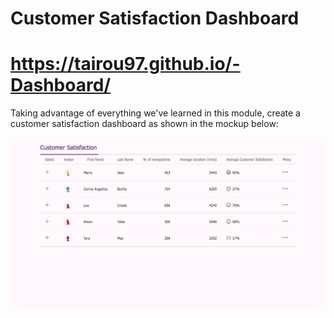 # Customer Satisfaction Dashboard

# https://tairou97.github.io/-Dashboard/

Taking advantage of everything we've learned in this module, create a customer satisfaction dashboard as shown in the mockup below:

![Customer Satisfaction Dashboard example](customer-satisfaction-dashboard-example.png)
